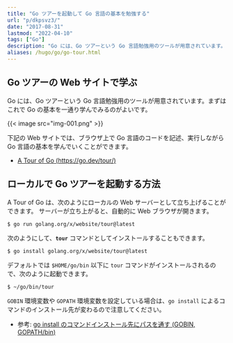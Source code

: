 ```yaml
---
title: "Go ツアーを起動して Go 言語の基本を勉強する"
url: "p/dkpsvz3/"
date: "2017-08-31"
lastmod: "2022-04-10"
tags: ["Go"]
description: "Go には、Go ツアーという Go 言語勉強用のツールが用意されています。まずはこれで Go の基本を一通り学んでみるのがよいです。"
aliases: /hugo/go/go-tour.html
---
```


Go ツアーの Web サイトで学ぶ
----

Go には、Go ツアーという Go 言語勉強用のツールが用意されています。まずはこれで Go の基本を一通り学んでみるのがよいです。

{{< image src="img-001.png" >}}

下記の Web サイトでは、ブラウザ上で Go 言語のコードを記述、実行しながら Go 言語の基本を学んでいくことができます。

- [A Tour of Go (https://go.dev/tour/)](https://go.dev/tour/)


ローカルで Go ツアーを起動する方法
----

A Tour of Go は、次のようにローカルの Web サーバーとして立ち上げることができます。
サーバーが立ち上がると、自動的に Web ブラウザが開きます。

```console
$ go run golang.org/x/website/tour@latest
```

次のようにして、__`tour`__ コマンドとしてインストールすることもできます。

```console
$ go install golang.org/x/website/tour@latest
```

デフォルトでは `$HOME/go/bin` 以下に `tour` コマンドがインストールされるので、次のように起動できます。

```
$ ~/go/bin/tour
```

`GOBIN` 環境変数や `GOPATH` 環境変数を設定している場合は、`go install` によるコマンドのインストール先が変わるので注意してください。

- 参考: [go install のコマンドインストール先にパスを通す (GOBIN, GOPATH/bin)](/p/s258beh)


